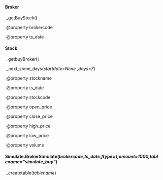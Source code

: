#### Broker

​	_getBuyStock()

​	@property	brokercode

​	@property	ts_date

#### Stock

​	_getbuyBroker()

​	_next_some_days(*startdate=None ,days=7*)

​	@property   stockname

​	@property   ts_date

​	@property   stockcode

​	@property   open_price

​	@property   close_price

​	@property   high_price

​	@property   low_price

​	@property   volume

#### Simulate.BrokerSimulate(*brokercode,ts_date,ftype=1,amount=1000,tablename="simulate_buy"*)

​	_createtable(*tablename*)

​	

